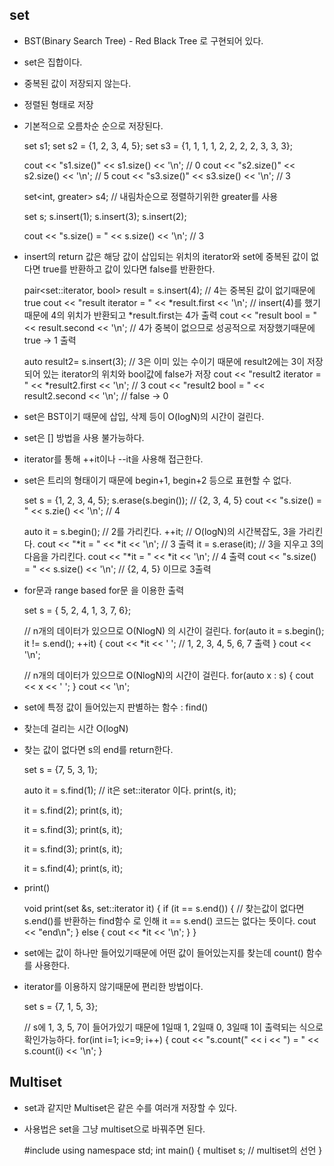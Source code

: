 ## set

- BST(Binary Search Tree) - Red Black Tree 로 구현되어 있다.
- set은 집합이다.
- 중복된 값이 저장되지 않는다.
- 정렬된 형태로 저장
- 기본적으로 오름차순 순으로 저장된다.


    set<int> s1;
    set<int> s2 = {1, 2, 3, 4, 5};
    set<int> s3 = {1, 1, 1, 1, 2, 2, 2, 2, 3, 3, 3};
    
    cout << "s1.size()" << s1.size() << '\n'; // 0
    cout << "s2.size()" << s2.size() << '\n'; // 5
    cout << "s3.size()" << s3.size() << '\n'; // 3
    
    set<int, greater<int>> s4; // 내림차순으로 정렬하기위한 greater<int>를 사용
    
    set<int> s;
    s.insert(1);
    s.insert(3);
    s.insert(2);
    
    cout << "s.size() = " << s.size() << '\n'; // 3
    
- insert의 return 값은 해당 값이 삽입되는 위치의 iterator와 set에 중복된 값이 없다면 true를 반환하고 값이 있다면 false를 반환한다.
    

    pair<set<int>::iterator, bool> result = s.insert(4); // 4는 중복된 값이 없기때문에 true
    cout << "result iterator = " << *result.first << '\n'; // insert(4)를 했기때문에 4의 위치가 반환되고 *result.first는 4가 출력
    cout << "result bool = " << result.second << '\n'; // 4가 중복이 없으므로 성공적으로 저장했기때문에 true -> 1 출력
    
    auto result2= s.insert(3); // 3은 이미 있는 수이기 때문에 result2에는 3이 저장되어 있는 iterator의 위치와 bool값에 false가 저장
    cout << "result2 iterator = " << *result2.first << '\n'; // 3
    cout << "result2 bool = " << result2.second << '\n'; // false -> 0
    
    
- set은 BST이기 때문에 삽입, 삭제 등이 O(logN)의 시간이 걸린다.
- set은 [] 방법을 사용 불가능하다.
- iterator를 통해 ++it이나 --it을 사용해 접근한다.
- set은 트리의 형태이기 때문에 begin+1, begin+2 등으로 표현할 수 없다.


    set<int> s = {1, 2, 3, 4, 5};
    s.erase(s.begin()); // {2, 3, 4, 5}
    cout << "s.size() = " << s.zie() << '\n'; // 4
    
    auto it = s.begin(); // 2를 가리킨다.
    ++it; // O(logN)의 시간복잡도, 3을 가리킨다.
    cout << "*it = " << *it << '\n'; // 3 출력
    it = s.erase(it); // 3을 지우고 3의 다음을 가리킨다.
    cout << "*it = " << *it << '\n'; // 4 출력
    cout << "s.size() = " << s.size() << '\n'; // {2, 4, 5} 이므로  3출력
    
- for문과 range based for문 을 이용한 출력


    set<int> s = { 5, 2, 4, 1, 3, 7, 6};
    
    // n개의 데이터가 있으므로 O(NlogN) 의 시간이 걸린다.
    for(auto it = s.begin(); it != s.end(); ++it) {
        cout << *it << ' '; // 1, 2, 3, 4, 5, 6, 7 출력
    }
    cout << '\n';
    
    // n개의 데이터가 있으므로 O(NlogN)의 시간이 걸린다.
    for(auto x : s) {
        cout << x << ' ';
    }
    cout << '\n';
    
    
- set에 특정 값이 들어있는지 판별하는 함수 : find() 
- 찾는데 걸리는 시간 O(logN)
- 찾는 값이 없다면 s의 end를 return한다.


    set<int> s = {7, 5, 3, 1};
    
    auto it = s.find(1); // it은 set<int>::iterator 이다.
    print(s, it);
    
    it = s.find(2); 
    print(s, it);
    
    it = s.find(3);
    print(s, it);
    
    it = s.find(3);
    print(s, it);
    
    it = s.find(4);
    print(s, it);
    
- print()


    void print(set<int> &s, set<int>::iterator it) {
        if (it == s.end()) { // 찾는값이 없다면 s.end()를 반환하는 find함수 로 인해 it == s.end() 코드는 없다는 뜻이다.
            cout << "end\n";
        } else {
            cout << *it << '\n';
        }
    }
    

- set에는 값이 하나만 들어있기때문에 어떤 값이 들어있는지를 찾는데 count() 함수를 사용한다.
- iterator를 이용하지 않기때문에 편리한 방법이다. 


    set<int> s = {7, 1, 5, 3};
    
    // s에 1, 3, 5, 7이 들어가있기 때문에 1일때 1, 2일때 0, 3일때 1이 출력되는 식으로 확인가능하다.
    for(int i=1; i<=9; i++) {
        cout << "s.count(" << i << ") = " << s.count(i) << '\n';
    }
    
    
## Multiset
- set과 같지만 Multiset은 같은 수를 여러개 저장할 수 있다.
- 사용법은 set을 그냥 multiset으로 바꿔주면 된다.


    #include <set>
    using namespace std;
    int main() {
    	multiset<int> s; // multiset의 선언 
    }
    